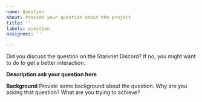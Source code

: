 ```yaml
---
name: Question
about: Provide your question about the project
title: ''
labels: question
assignees: ''

---
```


Did you discuss the question on the Starknet Discord? If no, you might want to do to get a better interaction.

**Description**
__ask your question here__

**Background**
Provide some background about the question. Why are you asking that question? What are you trying to achieve?
